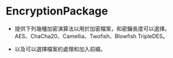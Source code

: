 # EncryptionPackage
* 提供下列幾種加密演算法以用於加密檔案，和密鑰長度可以選擇。<br>
AES、ChaCha20、Camellia、Twofish、Blowfish TripleDES。

* 以及可以選擇檔案的處理和加入前綴。

